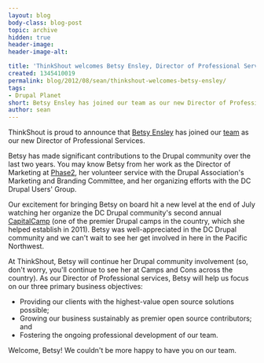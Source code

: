 ```yaml
---
layout: blog
body-class: blog-post
topic: archive
hidden: true
header-image:
header-image-alt:

title: 'ThinkShout welcomes Betsy Ensley, Director of Professional Services'
created: 1345410019
permalink: blog/2012/08/sean/thinkshout-welcomes-betsy-ensley/
tags:
- Drupal Planet
short: Betsy Ensley has joined our team as our new Director of Professional Services.
author: sean
---
```

ThinkShout is proud to announce that [Betsy Ensley](/team#betsy) has joined our [team](/team) as our new Director of Professional Services.

Betsy has made significant contributions to the Drupal community over the last two years. You may know Betsy from her work as the Director of Marketing at [Phase2](http://www.phase2technology.com/), her volunteer service with the Drupal Association's Marketing and Branding Committee, and her organizing efforts with the DC Drupal Users' Group.

Our excitement for bringing Betsy on board hit a new level at the end of July watching her organize the DC Drupal community's second annual [CapitalCamp](http://capitalcamp.org) (one of the premier Drupal camps in the country, which she helped establish in 2011). Betsy was well-appreciated in the DC Drupal community and we can't wait to see her get involved in here in the Pacific Northwest.

At ThinkShout, Betsy will continue her Drupal community involvement (so, don't worry, you'll continue to see her at Camps and Cons across the country). As our Director of Professional services, Betsy will help us focus on our three primary business objectives:

* Providing our clients with the highest-value open source solutions possible;
* Growing our business sustainably as premier open source contributors; and
* Fostering the ongoing professional development of our team.

Welcome, Betsy! We couldn't be more happy to have you on our team.
<!--break-->
